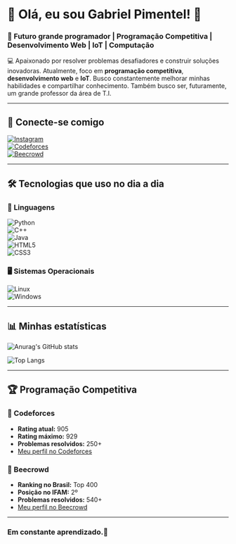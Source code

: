 # 👋 Olá, eu sou Gabriel Pimentel! 🐧  
### 🚀 Futuro grande programador | Programação Competitiva | Desenvolvimento Web | IoT | Computação

💻 Apaixonado por resolver problemas desafiadores e construir soluções inovadoras. Atualmente, foco em **programação competitiva**, **desenvolvimento web** e **IoT**. Busco constantemente melhorar minhas habilidades e compartilhar conhecimento. Também busco ser, futuramente, um grande professor da área de T.I. 

---

## 📌 Conecte-se comigo  
[![Instagram](https://img.shields.io/badge/Instagram-E4405F?style=for-the-badge&logo=instagram&logoColor=white)](https://www.instagram.com/gabspimentel/)  
[![Codeforces](https://img.shields.io/badge/Codeforces-1F8ACB?style=for-the-badge&logo=codeforces&logoColor=white)](https://codeforces.com/profile/GAB-DivideEConserta)  
[![Beecrowd](https://img.shields.io/badge/Beecrowd-00A99D?style=for-the-badge)](https://judge.beecrowd.com/pt/profile/968534)  

---

## 🛠️ Tecnologias que uso no dia a dia  

### 📌 Linguagens  
![Python](https://img.shields.io/badge/Python-3776AB?style=for-the-badge&logo=python&logoColor=white)  
![C++](https://img.shields.io/badge/C%2B%2B-00599C?style=for-the-badge&logo=c%2B%2B&logoColor=white)  
![Java](https://img.shields.io/badge/Java-ED8B00?style=for-the-badge&logo=openjdk&logoColor=white)  
![HTML5](https://img.shields.io/badge/HTML5-E34F26?style=for-the-badge&logo=html5&logoColor=white)  
![CSS3](https://img.shields.io/badge/CSS3-1572B6?style=for-the-badge&logo=css3&logoColor=white)  

### 🖥️ Sistemas Operacionais  
![Linux](https://img.shields.io/badge/Linux-FCC624?style=for-the-badge&logo=linux&logoColor=black)  
![Windows](https://img.shields.io/badge/Windows-0078D6?style=for-the-badge&logo=windows&logoColor=white)  

---

## 📊 Minhas estatísticas  

![Anurag's GitHub stats](https://github-readme-stats.vercel.app/api?username=GabrielPymentel&show_icons=true&theme=tokyonight)  

![Top Langs](https://github-readme-stats.vercel.app/api/top-langs/?username=GabrielPymentel&layout=compact&theme=tokyonight)  

---

## 🏆 Programação Competitiva  

### 🔹 Codeforces  
- **Rating atual:** 905
- **Rating máximo:** 929
- **Problemas resolvidos:** 250+  
- [Meu perfil no Codeforces](https://codeforces.com/profile/GAB-DivideEConserta)  

### 🔹 Beecrowd  
- **Ranking no Brasil:** Top 400  
- **Posição no IFAM:** 2º  
- **Problemas resolvidos:** 540+  
- [Meu perfil no Beecrowd](https://judge.beecrowd.com/pt/profile/968534)  

---

### Em constante aprendizado.🎈
